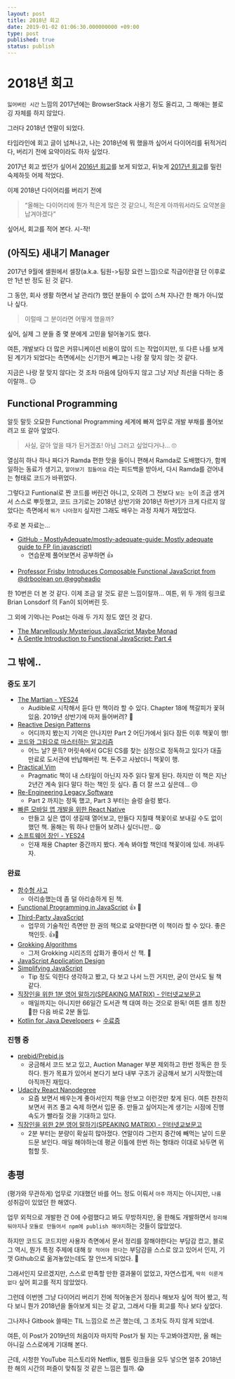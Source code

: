 ```yaml
---
layout: post
title: 2018년 회고
date: 2019-01-02 01:06:30.000000000 +09:00
type: post
published: true
status: publish
---
```


# 2018년 회고
`잃어버린 시간` 느낌의 2017년에는 BrowserStack 사용기 정도 올리고, 그 해애는 블로깅 자체를 하지 않았다.

그러다 2018년 연말이 되었다. 

타임라인에 회고 글이 넘쳐나고, 나는 2018년에 뭐 했을까 싶어서 다이어리를 뒤적거리다, 버리기 전에 요약이라도 하자 싶었다.

2017년 회고 썼던가 싶어서 [2016년 회고](https://kyungw00k.github.io/2016/12/30/2016%EB%85%84-%ED%9A%8C%EA%B3%A0/)를 보게 되었고, 뒤늦게 [2017년 회고](https://kyungw00k.github.io/2018/12/30/2017%EB%85%84-%ED%9A%8C%EA%B3%A0-%EC%96%B4%EB%94%94%EA%B0%94%EB%8B%88/)를 밀린 숙제하듯 어제 적었다.

이제 2018년 다이어리를 버리기 전에

> “올해는 다이어리에 뭔가 적은게 많은 것 같으니, 적은게 아까워서라도 요약본을 남겨야겠다”

싶어서, 회고를 적어 본다. 시-작!

## (아직도) 새내기 Manager
2017년 9월에 셀원에서 셀장(a.k.a. 팀원->팀장 요런 느낌)으로 직급이란걸 단 이후로 만 1년 반 정도 된 것 같다.

그 동안, 회사 생활 하면서 날 관리(?) 했던 분들이 수 없이 스쳐 지나간 한 해가 아니었나 싶다.

> 이럴때 그 분이라면 어떻게 했을까?

싶어, 실제 그 분들 중 몇 분에게 고민을 털어놓기도 했다. 

여튼, 개발보다 더 많은 커뮤니케이션 비용이 많이 드는 작업이지만, 또 다른 나를 보게 된 계기가 되었다는 측면에서는 신기한거 빼고는 나랑 잘 맞지 않는 것 같다.

지금은 나랑 잘 맞지 않다는 것 조차 마음에 담아두지 않고 그냥 저냥 최선을 다하는 중이랄까..  😑

## Functional Programming
알듯 말듯  오묘한 Functional Programming 세계에 빠져 업무로 개발 부채를 풀어보려고 또 갈아 엎었다.

> 사실, 갈아 엎을 때가 된거겠죠! 아님 그러고 싶었다거나... 🙄

열심히 하나 하나 짜다가 Ramda 편한 맛을 들이니 편해서 Ramda로 도배했다가, 함께 일하는 동료가 생기고, `알아보기 힘들어요` 라는 피드백을 받아서, 다시 Ramda를 걷어내는 형태로 코드가 바뀌었다.

그렇다고 Funtional로 짠 코드를 버린건 아니고, 오히려 그 전보다 `보는 눈`이 조금 생겨서 스스로 뿌듯했고, 코드 크기로는 2018년 상반기와 2018년 하반기가 크게 다르지 않았다는 측면에서 `뭐가 나아졌지` 싶지만 그래도 배우는 과정 자체가 재밌었다.

주로 본 자료는...

* [GitHub - MostlyAdequate/mostly-adequate-guide: Mostly adequate guide to FP (in javascript)](https://github.com/MostlyAdequate/mostly-adequate-guide)
	* 연습문제 풀어보면서 공부하면 👍
- [Professor Frisby Introduces Composable Functional JavaScript from @drboolean on @eggheadio](https://egghead.io/courses/professor-frisby-introduces-composable-functional-javascript)

한 10번은 더 본 것 같다. 이제 조금 알 것도 같은 느낌이랄까... 여튼, 위 두 개의 링크로 Brian Lonsdorf 의 Fan이 되어버린 듯.

그 외에 기억나는 Post는 아래 두 가지 정도 였던 것 같다.

- [The Marvellously Mysterious JavaScript Maybe Monad](https://jrsinclair.com/articles/2016/marvellously-mysterious-javascript-maybe-monad/)
- [A Gentle Introduction to Functional JavaScript: Part 4](https://jrsinclair.com/articles/2016/gentle-introduction-to-functional-javascript-style/)

## 그 밖에..
### 중도 포기
- [The Martian - YES24](http://www.yes24.com/24/goods/18209569) 
	- Audible로 시작해서 듣다 만 책이라 할 수 있다. Chapter 18에 책갈피가 꽃혀 있음. 2019년 상반기에 마저 들어버려? 🤔
- [Reactive Design Patterns](https://www.manning.com/books/reactive-design-patterns)
	- 어디까지 봤는지 기억은 안나지만 Part 2 어딘가에서 읽다 잠든 이후 책꽃이 행!
- [코드와 그림으로 마스터하는 알고리즘](http://www.yes24.com/24/goods/33082853)
	- 어느 날? 문득? 머릿속에서 GC된 CS를 찾는 심정으로 정독하고 있다가 대출 만료로 도서관에 반납해버린 책. 돈주고 사놨더니 책꽃이 행.
- [Practical Vim](https://pragprog.com/book/dnvim/practical-vim)
	- Pragmatic 책이 내 스타일이 아닌지 자주 읽다 말게 된다. 하지만 이 책은 지난 2년간 계속 읽다 말다 하는 책인 듯 싶다. 좀 더 잘 쓰고 싶은데... 😒
- [Re-Engineering Legacy Software](https://www.manning.com/books/re-engineering-legacy-software)
	- Part 2 까지는 정독 했고, Part 3 부터는 슬렁 슬렁 봤다.
- [빠른 모바일 앱 개발을 위한 React Native](http://www.yes24.com/24/goods/30498529)
	- 만들고 싶은 앱이 생길때 열어보고, 만들다 지칠때 책꽃이로 보내길 수도 없이 했던 책. 올해는 뭐 하나 만들어 보려나 싶더니만.. 😫
- [소프트웨어 장인 - YES24](http://www.yes24.co.kr/24/goods/20461940)
	- 인재 채용 Chapter 중간까지 봤다. 계속 봐야할 책인데 책꽃이에 있네. 꺼내두자.

### 완료
- [함수형 사고](http://www.hanbit.co.kr/store/books/look.php?p_code=B6064588422)
	- 아리송했는데 좀 덜 아리송하게 된 책.
- [Functional Programming in JavaScript](https://www.manning.com/books/functional-programming-in-javascript)  👍 👏
- [Third-Party JavaScript](https://www.manning.com/books/third-party-javascript)
	- 업무의 기술적인 측면만 한 권의 책으로 요약한다면 이 책이라 할 수 있다. 좋은 책인듯. 👍👏
- [Grokking Algorithms](https://www.manning.com/books/grokking-algorithms)
	- 그저 Grokking 시리즈의 삽화가 좋아서 산 책.  👏
- [JavaScript Application Design](https://www.manning.com/books/javascript-application-design)
- [Simplifying JavaScript](https://pragprog.com/book/es6tips/simplifying-javascript)
	- Tip 정도 익힌다 생각하고 봤고, 다 보고 나서 느낀 거지만, 굳이 안사도 될 책 같다.
- [직장인을 위한 1분 영어 말하기(SPEAKING MATRIX) - 인터넷교보문고](https://kyobobook.co.kr/product/detailViewKor.laf?mallGb=KOR&ejkGb=KOR&barcode=9791159241529&orderClick=JAj)
	- 매일까지는 아니지만 66일간 도서관 책 대여 하는 것으로 완독! 여튼 셀프 칭찬 👏한 다음 바로 2분 돌입.
- [Kotlin for Java Developers](https://www.coursera.org/learn/kotlin-for-java-developers) <- [수료증](https://www.coursera.org/account/accomplishments/certificate/8QTNAEW3UNEW)

### 진행 중
-  [prebid/Prebid.js](https://github.com/prebid/Prebid.js)
	- 궁금해서 코드 보고 있고, Auction Manager 부분 제외하고 한번 정독은 한 듯 하다. 뭔가 목표가 있어서 본다기 보다 내부 구조가 궁금해서 보기 시작했는데 아직까진 재밌다.
- [Udacity React Nanodegree ](https://www.udacity.com/course/react-nanodegree--nd019)
	- 요즘 보면서 배우는게 좋아서인지 책을 안보고 이런것만 찾게 된다. 여튼 찬찬히 보면서 퀴즈 풀고 숙제 하면서 입문 중. 만들고 싶어지는게 생기는 시점에 진행 속도가 빨라질 것을 기대하고 있다.
- [직장인을 위한 2분 영어 말하기(SPEAKING MATRIX) - 인터넷교보문고](https://kyobobook.co.kr/product/detailViewKor.laf?mallGb=KOR&ejkGb=KOR&barcode=9791159241536&orderClick=JAj)
	- 2분 부터는 분량이 확실히 많아졌다. 연말이라 그런지 중간에 빼먹는 날이 드문 드문 보인다. 매일 해야하는데 평균 이틀에 한번 하는 형태라 이대로 놔두면 위험할 듯.

## 총평
(평가와 무관하게) 업무로 기대했던 바를 어느 정도 이뤄서 `아주` 까지는 아니지만, `나름`  성취감이 있었던 한 해였다.

업무 외적으로 개발한 건 0에 수렴했다고 봐도 무방하지만, 올 한해도 개발하면서 `정리해둬야지`나 `모듈로 만들어서 npm에 publish 해야지`하는 것들이 많았었다. 

하지만 코드도 코드지만 사용자 측면에서 문서 정리를 잘해야한다는 부담감 컸고, 블로그 역시, 뭔가 특정 주제에 대해 `잘 적어야 한다`는 부담감을 스스로 앉고 있어서 인지, 기껏 Github으로 옮겨놓았는데도 잘 안쓰게 되었다. 🤯

그래서인지 모르겠지만, 스스로 만족할 만한 결과물이 없었고, 자연스럽게, `딱히 이룬게 없다` 싶어 회고를 적지 않았었다. 

그런데 이번엔 그냥 다이어리 버리기 전에 적어놓은거 정리나 해보자 싶어 적어 봤고, 적다 보니 뭔가 2018년을 돌아보게 되는 것 같고, 그래서 다들 회고를 적나 보다 싶었다.

그나저나 Gitbook 쓸때는 TIL 느낌으로 쓰곤 했는데, 그 조차도 하지 않게 되었네. 

여튼, 이 Post가 2019년의 처음이자 마지막 Post가 될 지는 두고봐야겠지만,  올 해는 아니길 스스로에게 기대해 본다.

근데, 시청한 YouTube 히스토리와 Netflix, 웹툰 링크들을 모두 넣으면 얼추 2018년 한 해의 시간의 퍼즐이 맞춰질 것 같은 느낌은 뭘까. 😱
